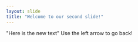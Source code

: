 ```yaml
---
layout: slide
title: "Welcome to our second slide!"
---
```

"Here is the new text"
Use the left arrow to go back!
